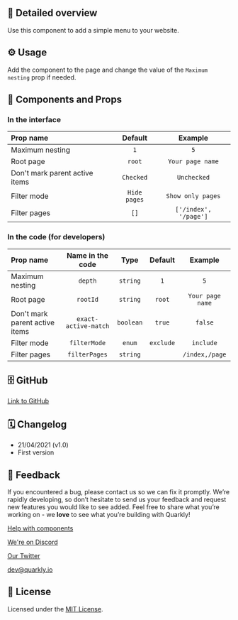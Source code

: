 ## 📖 Detailed overview

Use this component to add a simple menu to your website.

## ⚙️ Usage

Add the component to the page and change the value of the `Maximum nesting` prop if needed.

## 🧩 Components and Props

### In the interface

| Prop name                      |   Default    |        Example        |
| :----------------------------- | :----------: | :-------------------: |
| Maximum nesting                |     `1`      |          `5`          |
| Root page                      |    `root`    |   `Your page name`    |
| Don't mark parent active items |  `Checked`   |      `Unchecked`      |
| Filter mode                    | `Hide pages` |   `Show only pages`   |
| Filter pages                   |     `[]`     | `['/index', '/page']` |

### In the code (for developers)

| Prop name                      |   Name in the code   |   Type    |  Default  |     Example      |
| :----------------------------- | :------------------: | :-------: | :-------: | :--------------: |
| Maximum nesting                |       `depth`        | `string`  |    `1`    |       `5`        |
| Root page                      |       `rootId`       | `string`  |  `root`   | `Your page name` |
| Don't mark parent active items | `exact-active-match` | `boolean` |  `true`   |     `false`      |
| Filter mode                    |     `filterMode`     |  `enum`   | `exclude` |    `include`     |
| Filter pages                   |    `filterPages`     | `string`  |           |  `/index,/page`  |

## 🗄 GitHub

[Link to GitHub](https://github.com/quarkly/community-kit/blob/master/src/Menu)

## 🗓 Changelog

-   21/04/2021 (v1.0)
-   First version

## 📮 Feedback

If you encountered a bug, please contact us so we can fix it promptly. We’re rapidly developing, so don’t hesitate to send us your feedback and request new features you would like to see added. Feel free to share what you’re working on - we **love** to see what you’re building with Quarkly!

[Help with components](https://community.quarkly.io/c/requests/11)

[We're on Discord](https://discord.gg/SuF9vCMJGW)

[Our Twitter](https://twitter.com/quarklyapp)

[dev@quarkly.io](mailto:dev@quarkly.io)

## 📝 License

Licensed under the [MIT License](https://raw.githubusercontent.com/quarkly/community-kit/master/LICENSE).

